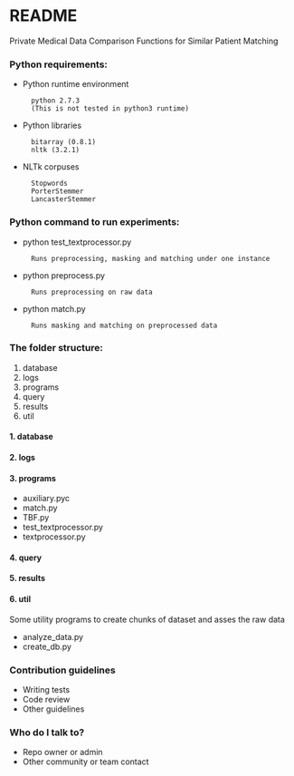 # README #

Private Medical Data Comparison  Functions for Similar Patient Matching

### Python requirements: ###

* Python runtime environment

        python 2.7.3
        (This is not tested in python3 runtime)

* Python libraries

        bitarray (0.8.1)
        nltk (3.2.1)

* NLTk corpuses

        Stopwords
        PorterStemmer
        LancasterStemmer



### Python command to run experiments: ###

* python test_textprocessor.py
    
        Runs preprocessing, masking and matching under one instance

* python preprocess.py

        Runs preprocessing on raw data
    
* python match.py

        Runs masking and matching on preprocessed data


### The folder structure: ###

1. database
1. logs
1. programs
1. query
1. results
1. util

#### 1. database ####

#### 2. logs ####

#### 3. programs ####

* auxiliary.pyc
* match.py
* TBF.py
* test_textprocessor.py
* textprocessor.py

#### 4. query ####

#### 5. results ####

#### 6. util ####
Some utility programs to create chunks of dataset and asses the raw data

* analyze_data.py
* create_db.py

### Contribution guidelines ###

* Writing tests
* Code review
* Other guidelines

### Who do I talk to? ###

* Repo owner or admin
* Other community or team contact